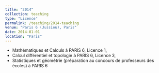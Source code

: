```yaml
---
title: "2014"
collection: teaching
type: "Licence"
permalink: /teaching/2014-teaching
venue: "Paris 6 (Jussieu), Paris"
date: 2014-01-01
location: "Paris"
---
```


- Mathématiques et Calculs à PARIS 6, Licence 1,
- Calcul différentiel et topologie à PARIS 6, Licence 3,
- Statistiques et géométrie (préparation au concours de professeurs des écoles) à PARIS 6


